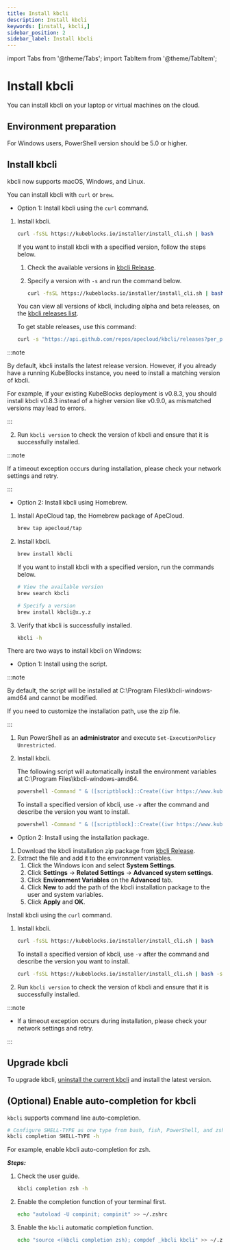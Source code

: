 ```yaml
---
title: Install kbcli 
description: Install kbcli 
keywords: [install, kbcli,]
sidebar_position: 2
sidebar_label: Install kbcli
---
```


import Tabs from '@theme/Tabs';
import TabItem from '@theme/TabItem';

# Install kbcli

You can install kbcli on your laptop or virtual machines on the cloud.

## Environment preparation

For Windows users, PowerShell version should be 5.0 or higher.

## Install kbcli

kbcli now supports macOS, Windows, and Linux.

<Tabs>
<TabItem value="macOS" label="macOS" default>

You can install kbcli with `curl` or `brew`.

- Option 1: Install kbcli using the `curl` command.

1. Install kbcli.

   ```bash
   curl -fsSL https://kubeblocks.io/installer/install_cli.sh | bash
   ```

   If you want to install kbcli with a specified version, follow the steps below.

   1. Check the available versions in [kbcli Release](https://github.com/apecloud/kbcli/releases/).
   2. Specify a version with `-s` and run the command below.

      ```bash
      curl -fsSL https://kubeblocks.io/installer/install_cli.sh | bash -s x.y.z
      ```
   You can view all versions of kbcli, including alpha and beta releases, on the [kbcli releases list](https://github.com/apecloud/kbcli/releases).

   To get stable releases, use this command:
   ```bash
   curl -s "https://api.github.com/repos/apecloud/kbcli/releases?per_page=100&page=1" | jq -r '.[] | select(.prerelease == false) | .tag_name' | sort -V -r
   ```

  :::note

   By default, kbcli installs the latest release version. However, if you already have a running KubeBlocks instance, you need to install a matching version of kbcli.

   For example, if your existing KubeBlocks deployment is v0.8.3, you should install kbcli v0.8.3 instead of a higher version like v0.9.0, as mismatched versions may lead to errors.

  :::

2. Run `kbcli version` to check the version of kbcli and ensure that it is successfully installed.

  :::note

  If a timeout exception occurs during installation, please check your network settings and retry.

  :::

- Option 2: Install kbcli using Homebrew.

1. Install ApeCloud tap, the Homebrew package of ApeCloud.

   ```bash
   brew tap apecloud/tap
   ```

2. Install kbcli.

   ```bash
   brew install kbcli
   ```

   If you want to install kbcli with a specified version, run the commands below.

   ```bash
   # View the available version
   brew search kbcli

   # Specify a version
   brew install kbcli@x.y.z
   ```

3. Verify that kbcli is successfully installed.

   ```bash
   kbcli -h
   ```

</TabItem>

<TabItem value="Windows" label="Windows">

There are two ways to install kbcli on Windows:

- Option 1: Install using the script.

:::note

By default, the script will be installed at C:\Program Files\kbcli-windows-amd64 and cannot be modified.

If you need to customize the installation path, use the zip file.

:::

1. Run PowerShell as an **administrator** and execute `Set-ExecutionPolicy Unrestricted`.
2. Install kbcli.  

   The following script will automatically install the environment variables at C:\Program Files\kbcli-windows-amd64.

    ```bash
    powershell -Command " & ([scriptblock]::Create((iwr https://www.kubeblocks.io/installer/install_cli.ps1)))"
    ```

    To install a specified version of kbcli, use `-v` after the command and describe the version you want to install.

    ```bash
    powershell -Command " & ([scriptblock]::Create((iwr https://www.kubeblocks.io/installer/install_cli.ps1))) -v 0.5.2"
    ```

- Option 2: Install using the installation package.

1. Download the kbcli installation zip package from [kbcli Release](https://github.com/apecloud/kbcli/releases/).
2. Extract the file and add it to the environment variables.
    1. Click the Windows icon and select **System Settings**.
    2. Click **Settings** -> **Related Settings** -> **Advanced system settings**.
    3. Click **Environment Variables** on the **Advanced** tab.
    4. Click **New** to add the path of the kbcli installation package to the user and system variables.
    5. Click **Apply** and **OK**.

</TabItem>

<TabItem value="Linux" label="Linux">

Install kbcli using the `curl` command.

1. Install kbcli.

   ```bash
   curl -fsSL https://kubeblocks.io/installer/install_cli.sh | bash
   ```

   To install a specified version of kbcli, use `-v` after the command and describe the version you want to install.

   ```bash
   curl -fsSL https://kubeblocks.io/installer/install_cli.sh | bash -s x.y.z
   ```

2. Run `kbcli version` to check the version of kbcli and ensure that it is successfully installed.

:::note

- If a timeout exception occurs during installation, please check your network settings and retry.

:::

</TabItem>
</Tabs>

## Upgrade kbcli

To upgrade kbcli, [uninstall the current kbcli](./uninstall-kubeblocks-and-kbcli.md#uninstall-kbcli) and install the latest version.

## (Optional) Enable auto-completion for kbcli

`kbcli` supports command line auto-completion.

```bash
# Configure SHELL-TYPE as one type from bash, fish, PowerShell, and zsh
kbcli completion SHELL-TYPE -h
```

For example, enable kbcli auto-completion for zsh.

***Steps:***

1. Check the user guide.

    ```bash
    kbcli completion zsh -h
    ```

2. Enable the completion function of your terminal first.

    ```bash
    echo "autoload -U compinit; compinit" >> ~/.zshrc
    ```

3. Enable the `kbcli` automatic completion function.

    ```bash
    echo "source <(kbcli completion zsh); compdef _kbcli kbcli" >> ~/.zshrc
    ```
